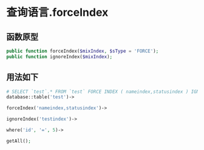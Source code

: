 # 查询语言.forceIndex

## 函数原型

``` php
public function forceIndex($mixIndex, $sType = 'FORCE');
public function ignoreIndex($mixIndex);
```

## 用法如下

``` php
# SELECT `test`.* FROM `test` FORCE INDEX ( nameindex,statusindex ) IGNORE INDEX ( testindex ) WHERE `test`.`id` = 5
database::table('test')->

forceIndex('nameindex,statusindex')->

ignoreIndex('testindex')->

where('id', '=', 5)->

getAll();
```